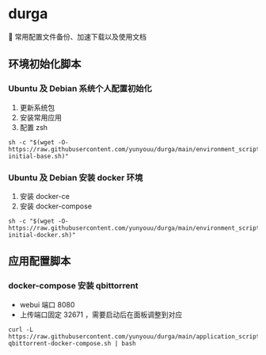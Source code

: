 # durga

👻 常用配置文件备份、加速下载以及使用文档

## 环境初始化脚本

### Ubuntu 及 Debian 系统个人配置初始化
1. 更新系统包
2. 安装常用应用
3. 配置 zsh
```
sh -c "$(wget -O- https://raw.githubusercontent.com/yunyouu/durga/main/environment_scripts/server-initial-base.sh)"
```

### Ubuntu 及 Debian 安装 docker 环境
1. 安装 docker-ce
2. 安装 docker-compose
```
sh -c "$(wget -O- https://raw.githubusercontent.com/yunyouu/durga/main/environment_scripts/server-initial-docker.sh)"
```

## 应用配置脚本

### docker-compose 安装 qbittorrent
- webui 端口 8080
- 上传端口固定 32671 ，需要启动后在面板调整到对应
```
curl -L https://raw.githubusercontent.com/yunyouu/durga/main/application_scripts/do-qbittorrent-docker-compose.sh | bash
```